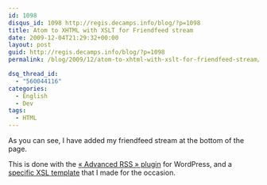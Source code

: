 ```yaml
---
id: 1098
disqus_id: 1098 http://regis.decamps.info/blog/?p=1098
title: Atom to XHTML with XSLT for Friendfeed stream
date: 2009-12-04T21:29:32+00:00
layout: post
guid: http://regis.decamps.info/blog/?p=1098
permalink: /blog/2009/12/atom-to-xhtml-with-xslt-for-friendfeed-stream/

dsq_thread_id:
  - "560044116"
categories:
  - English
  - Dev
tags:
  - HTML
---
```

As you can see, I have added my friendfeed stream at the bottom of the page.

This is done with the [« Advanced RSS » plugin](http://wordpress.org/extend/plugins/advanced-rss/) for WordPress, and a [specific XSL template](http://code.google.com/p/regis/source/browse/trunk/friendfeed/friendfeed.xslt) that I made for the occasion.
